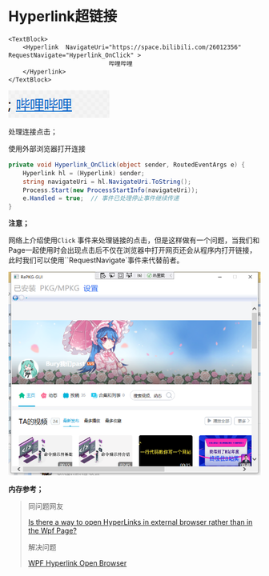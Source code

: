# Hyperlink超链接

```xaml
<TextBlock>
 	<Hyperlink  NavigateUri="https://space.bilibili.com/26012356" RequestNavigate="Hyperlink_OnClick" >
                            哔哩哔哩
	</Hyperlink>
</TextBlock>
```

![image-20221115190319703](hyperlink-images/image-20221115190319703.png)

处理连接点击；

使用外部浏览器打开连接

```c#
private void Hyperlink_OnClick(object sender, RoutedEventArgs e) {  
 	Hyperlink hl = (Hyperlink) sender;  
 	string navigateUri = hl.NavigateUri.ToString();  
 	Process.Start(new ProcessStartInfo(navigateUri));  
	e.Handled = true;  // 事件已处理停止事件继续传递
}  
```

**注意；**

网络上介绍使用`Click` 事件来处理链接的点击，但是这样做有一个问题，当我们和Page一起使用时会出现点击后不仅在浏览器中打开网页还会从程序内打开链接，此时我们可以使用``RequestNavigate`事件来代替前者。

![image-20221115192132851](hyperlink-images/image-20221115192132851.png)

**内存参考；**

> 同问题网友
>
> [Is there a way to open HyperLinks in external browser rather than in the Wpf Page?](https://social.msdn.microsoft.com/Forums/vstudio/en-US/e69011f8-3896-4e19-9ad2-2d51997b764a/is-there-a-way-to-open-hyperlinks-in-external-browser-rather-than-in-the-wpf-page?forum=wpf)
>
> 解决问题
>
> [WPF Hyperlink Open Browser](http://softwareindexing.blogspot.com/2008/12/wpf-hyperlink-open-browser.html)











